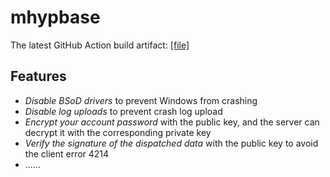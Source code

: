 # mhypbase

The latest GitHub Action build artifact: [[file]](https://nightly.link/Jx2f/mhypbase/workflows/msbuild/main/mhypbase-latest.zip)

## Features

- _Disable BSoD drivers_ to prevent Windows from crashing
- _Disable log uploads_ to prevent crash log upload
- _Encrypt your account password_ with the public key, and the server can decrypt it with the corresponding private key
- _Verify the signature of the dispatched data_ with the public key to avoid the client error 4214
- ......
